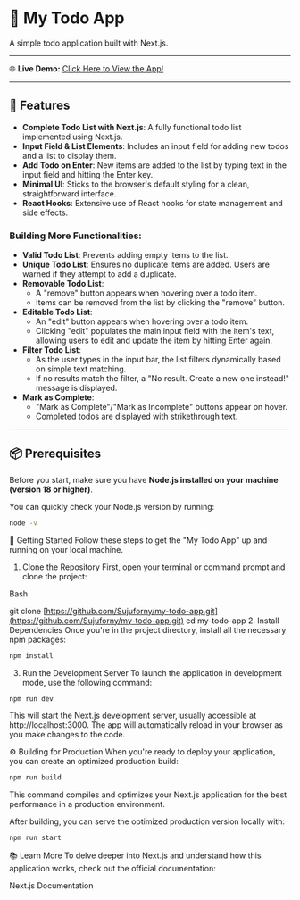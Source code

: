 # 📘 My Todo App

A simple todo application built with Next.js.

---

🌐 **Live Demo:** <a href="[http://18.141.189.86:3000/]" target="_blank" rel="noopener noreferrer">Click Here to View the App!</a>

---

## 🚀 Features

* **Complete Todo List with Next.js**: A fully functional todo list implemented using Next.js.
* **Input Field & List Elements**: Includes an input field for adding new todos and a list to display them.
* **Add Todo on Enter**: New items are added to the list by typing text in the input field and hitting the Enter key.
* **Minimal UI**: Sticks to the browser's default styling for a clean, straightforward interface.
* **React Hooks**: Extensive use of React hooks for state management and side effects.

### Building More Functionalities:

* **Valid Todo List**: Prevents adding empty items to the list.
* **Unique Todo List**: Ensures no duplicate items are added. Users are warned if they attempt to add a duplicate.
* **Removable Todo List**:
    * A "remove" button appears when hovering over a todo item.
    * Items can be removed from the list by clicking the "remove" button.
* **Editable Todo List**:
    * An "edit" button appears when hovering over a todo item.
    * Clicking "edit" populates the main input field with the item's text, allowing users to edit and update the item by hitting Enter again.
* **Filter Todo List**:
    * As the user types in the input bar, the list filters dynamically based on simple text matching.
    * If no results match the filter, a "No result. Create a new one instead!" message is displayed.
* **Mark as Complete**:
    * "Mark as Complete"/"Mark as Incomplete" buttons appear on hover.
    * Completed todos are displayed with strikethrough text.

---

## 📦 Prerequisites

Before you start, make sure you have **Node.js installed on your machine (version 18 or higher)**.

You can quickly check your Node.js version by running:

```bash
node -v
```

🚚 Getting Started
Follow these steps to get the "My Todo App" up and running on your local machine.

1. Clone the Repository
First, open your terminal or command prompt and clone the project:

Bash

git clone [https://github.com/Sujuforny/my-todo-app.git](https://github.com/Sujuforny/my-todo-app.git)
cd my-todo-app
2. Install Dependencies
Once you're in the project directory, install all the necessary npm packages:

```Bash
npm install
```

3. Run the Development Server
To launch the application in development mode, use the following command:

```Bash
npm run dev
```

This will start the Next.js development server, usually accessible at http://localhost:3000. The app will automatically reload in your browser as you make changes to the code.

⚙️ Building for Production
When you're ready to deploy your application, you can create an optimized production build:


```Bash
npm run build
```

This command compiles and optimizes your Next.js application for the best performance in a production environment.

After building, you can serve the optimized production version locally with:

```Bash
npm run start
```

📚 Learn More
To delve deeper into Next.js and understand how this application works, check out the official documentation:

Next.js Documentation